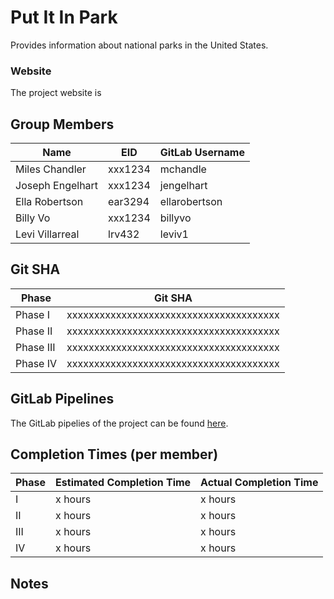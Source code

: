 # Put It In Park

Provides information about national parks in the United States.

### Website
The project website is

## Group Members
| Name  | EID | GitLab Username |
| ------------- | ------------- | ------------- |
| Miles Chandler | xxx1234 | mchandle |
| Joseph Engelhart | xxx1234 | jengelhart |
| Ella Robertson | ear3294 | ellarobertson |
| Billy Vo | xxx1234 | billyvo |
| Levi Villarreal | lrv432  | leviv1 |

## Git SHA
| Phase | Git SHA |
| ------------- | ------------- |
| Phase I | xxxxxxxxxxxxxxxxxxxxxxxxxxxxxxxxxxxxxxx |
| Phase II | xxxxxxxxxxxxxxxxxxxxxxxxxxxxxxxxxxxxxxx |
| Phase III | xxxxxxxxxxxxxxxxxxxxxxxxxxxxxxxxxxxxxxx |
| Phase IV | xxxxxxxxxxxxxxxxxxxxxxxxxxxxxxxxxxxxxxx |

## GitLab Pipelines

The GitLab pipelies of the project can be found [here](https://gitlab.com/leviv1/putitinpark/pipelines).

## Completion Times (per member)
| Phase | Estimated Completion Time | Actual Completion Time |
| ------------- | ------------- | ------------- |
| I | x hours | x hours |
| II | x hours | x hours |
| III | x hours | x hours |
| IV | x hours | x hours |

## Notes
